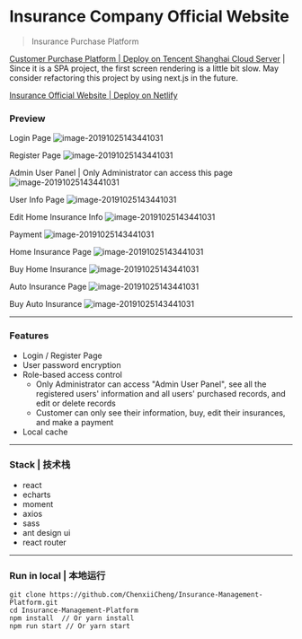 # Insurance Company Official Website

> Insurance Purchase Platform

[Customer Purchase Platform | Deploy on Tencent Shanghai Cloud Server](http://172.81.242.65:3000/#/login) | Since it is a SPA project, the first screen rendering is a little bit slow. May consider refactoring this project by using next.js in the future.

[Insurance Official Website | Deploy on Netlify](https://insurance.chenxii.xyz)

### Preview

Login Page
![image-20191025143441031](./imgs/login.png)

Register Page
![image-20191025143441031](./imgs/register.png)

Admin User Panel | Only Administrator can access this page
![image-20191025143441031](./imgs/admin.png)

User Info Page
![image-20191025143441031](./imgs/customer.png)

Edit Home Insurance Info
![image-20191025143441031](./imgs/home1.png)

Payment
![image-20191025143441031](./imgs/payment.png)

Home Insurance Page
![image-20191025143441031](./imgs/home2.png)

Buy Home Insurance
![image-20191025143441031](./imgs/home3.png)

Auto Insurance Page
![image-20191025143441031](./imgs/auto1.png)

Buy Auto Insurance
![image-20191025143441031](./imgs/auto2.png)

---

### Features

- Login / Register Page
- User password encryption
- Role-based access control
  - Only Administrator can access "Admin User Panel", see all the registered users' information and all users' purchased records, and edit or delete records
  - Customer can only see their information, buy, edit their insurances, and make a payment
- Local cache

---

### Stack | 技术栈

- react
- echarts
- moment
- axios
- sass
- ant design ui
- react router

---

### Run in local | 本地运行

```
git clone https://github.com/ChenxiiCheng/Insurance-Management-Platform.git
cd Insurance-Management-Platform
npm install  // Or yarn install
npm run start // Or yarn start
```
